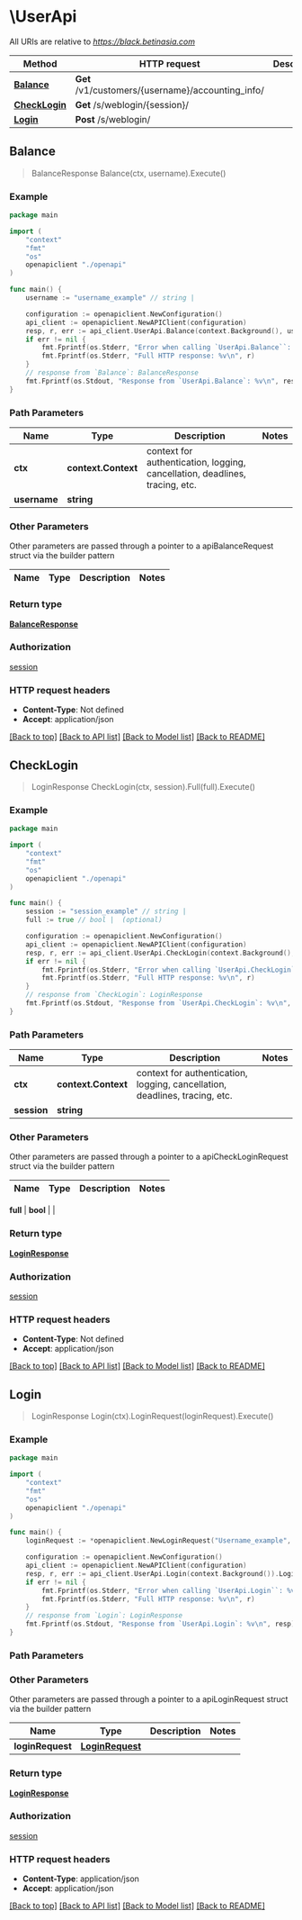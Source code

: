 # \UserApi

All URIs are relative to *https://black.betinasia.com*

Method | HTTP request | Description
------------- | ------------- | -------------
[**Balance**](UserApi.md#Balance) | **Get** /v1/customers/{username}/accounting_info/ | 
[**CheckLogin**](UserApi.md#CheckLogin) | **Get** /s/weblogin/{session}/ | 
[**Login**](UserApi.md#Login) | **Post** /s/weblogin/ | 



## Balance

> BalanceResponse Balance(ctx, username).Execute()



### Example

```go
package main

import (
    "context"
    "fmt"
    "os"
    openapiclient "./openapi"
)

func main() {
    username := "username_example" // string | 

    configuration := openapiclient.NewConfiguration()
    api_client := openapiclient.NewAPIClient(configuration)
    resp, r, err := api_client.UserApi.Balance(context.Background(), username).Execute()
    if err != nil {
        fmt.Fprintf(os.Stderr, "Error when calling `UserApi.Balance``: %v\n", err)
        fmt.Fprintf(os.Stderr, "Full HTTP response: %v\n", r)
    }
    // response from `Balance`: BalanceResponse
    fmt.Fprintf(os.Stdout, "Response from `UserApi.Balance`: %v\n", resp)
}
```

### Path Parameters


Name | Type | Description  | Notes
------------- | ------------- | ------------- | -------------
**ctx** | **context.Context** | context for authentication, logging, cancellation, deadlines, tracing, etc.
**username** | **string** |  | 

### Other Parameters

Other parameters are passed through a pointer to a apiBalanceRequest struct via the builder pattern


Name | Type | Description  | Notes
------------- | ------------- | ------------- | -------------


### Return type

[**BalanceResponse**](BalanceResponse.md)

### Authorization

[session](../README.md#session)

### HTTP request headers

- **Content-Type**: Not defined
- **Accept**: application/json

[[Back to top]](#) [[Back to API list]](../README.md#documentation-for-api-endpoints)
[[Back to Model list]](../README.md#documentation-for-models)
[[Back to README]](../README.md)


## CheckLogin

> LoginResponse CheckLogin(ctx, session).Full(full).Execute()



### Example

```go
package main

import (
    "context"
    "fmt"
    "os"
    openapiclient "./openapi"
)

func main() {
    session := "session_example" // string | 
    full := true // bool |  (optional)

    configuration := openapiclient.NewConfiguration()
    api_client := openapiclient.NewAPIClient(configuration)
    resp, r, err := api_client.UserApi.CheckLogin(context.Background(), session).Full(full).Execute()
    if err != nil {
        fmt.Fprintf(os.Stderr, "Error when calling `UserApi.CheckLogin``: %v\n", err)
        fmt.Fprintf(os.Stderr, "Full HTTP response: %v\n", r)
    }
    // response from `CheckLogin`: LoginResponse
    fmt.Fprintf(os.Stdout, "Response from `UserApi.CheckLogin`: %v\n", resp)
}
```

### Path Parameters


Name | Type | Description  | Notes
------------- | ------------- | ------------- | -------------
**ctx** | **context.Context** | context for authentication, logging, cancellation, deadlines, tracing, etc.
**session** | **string** |  | 

### Other Parameters

Other parameters are passed through a pointer to a apiCheckLoginRequest struct via the builder pattern


Name | Type | Description  | Notes
------------- | ------------- | ------------- | -------------

 **full** | **bool** |  | 

### Return type

[**LoginResponse**](LoginResponse.md)

### Authorization

[session](../README.md#session)

### HTTP request headers

- **Content-Type**: Not defined
- **Accept**: application/json

[[Back to top]](#) [[Back to API list]](../README.md#documentation-for-api-endpoints)
[[Back to Model list]](../README.md#documentation-for-models)
[[Back to README]](../README.md)


## Login

> LoginResponse Login(ctx).LoginRequest(loginRequest).Execute()



### Example

```go
package main

import (
    "context"
    "fmt"
    "os"
    openapiclient "./openapi"
)

func main() {
    loginRequest := *openapiclient.NewLoginRequest("Username_example", "Password_example", false, "Lang_example") // LoginRequest | 

    configuration := openapiclient.NewConfiguration()
    api_client := openapiclient.NewAPIClient(configuration)
    resp, r, err := api_client.UserApi.Login(context.Background()).LoginRequest(loginRequest).Execute()
    if err != nil {
        fmt.Fprintf(os.Stderr, "Error when calling `UserApi.Login``: %v\n", err)
        fmt.Fprintf(os.Stderr, "Full HTTP response: %v\n", r)
    }
    // response from `Login`: LoginResponse
    fmt.Fprintf(os.Stdout, "Response from `UserApi.Login`: %v\n", resp)
}
```

### Path Parameters



### Other Parameters

Other parameters are passed through a pointer to a apiLoginRequest struct via the builder pattern


Name | Type | Description  | Notes
------------- | ------------- | ------------- | -------------
 **loginRequest** | [**LoginRequest**](LoginRequest.md) |  | 

### Return type

[**LoginResponse**](LoginResponse.md)

### Authorization

[session](../README.md#session)

### HTTP request headers

- **Content-Type**: application/json
- **Accept**: application/json

[[Back to top]](#) [[Back to API list]](../README.md#documentation-for-api-endpoints)
[[Back to Model list]](../README.md#documentation-for-models)
[[Back to README]](../README.md)

